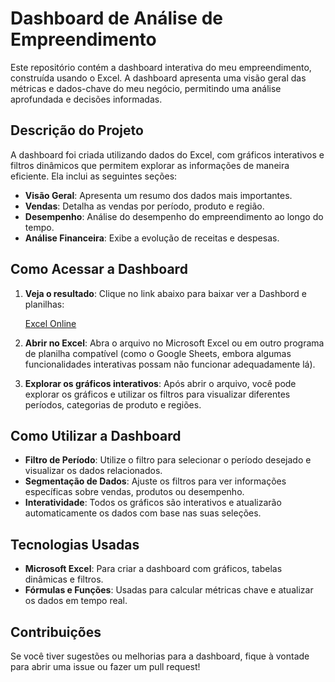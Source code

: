 # Dashboard de Análise de Empreendimento

Este repositório contém a dashboard interativa do meu empreendimento, construída usando o Excel. A dashboard apresenta uma visão geral das métricas e dados-chave do meu negócio, permitindo uma análise aprofundada e decisões informadas.

## Descrição do Projeto

A dashboard foi criada utilizando dados do Excel, com gráficos interativos e filtros dinâmicos que permitem explorar as informações de maneira eficiente. Ela inclui as seguintes seções:

- **Visão Geral**: Apresenta um resumo dos dados mais importantes.
- **Vendas**: Detalha as vendas por período, produto e região.
- **Desempenho**: Análise do desempenho do empreendimento ao longo do tempo.
- **Análise Financeira**: Exibe a evolução de receitas e despesas.

## Como Acessar a Dashboard

1. **Veja o resultado**:
   Clique no link abaixo para baixar ver a Dashbord e planilhas:
   
   [Excel Online](https://onedrive.live.com/personal/bc9cb59388db11f6/_layouts/15/Doc.aspx?sourcedoc=%7Bd093c666-cde2-4cd0-86e9-5027ea4b8627%7D&action=default&redeem=aHR0cHM6Ly8xZHJ2Lm1zL3gvYy9iYzljYjU5Mzg4ZGIxMWY2L0VXYkdrOURpemRCTWh1bFFKLXBMaGljQkhuakxoRmNBc1dqYV95eFVMa2xOc1E_ZT1pMmJhNzU&slrid=22f37ba1-2015-7000-c0c9-bf695a2153d2&originalPath=aHR0cHM6Ly8xZHJ2Lm1zL3gvYy9iYzljYjU5Mzg4ZGIxMWY2L0VXYkdrOURpemRCTWh1bFFKLXBMaGljQkhuakxoRmNBc1dqYV95eFVMa2xOc1E_cnRpbWU9WmZSc201d18zVWc&CID=5a4a970b-51f9-4bef-b9ae-1bb74a8c317c&_SRM=0:G:48)

2. **Abrir no Excel**:
   Abra o arquivo no Microsoft Excel ou em outro programa de planilha compatível (como o Google Sheets, embora algumas funcionalidades interativas possam não funcionar adequadamente lá).

3. **Explorar os gráficos interativos**:
   Após abrir o arquivo, você pode explorar os gráficos e utilizar os filtros para visualizar diferentes períodos, categorias de produto e regiões.

## Como Utilizar a Dashboard

- **Filtro de Período**: Utilize o filtro para selecionar o período desejado e visualizar os dados relacionados.
- **Segmentação de Dados**: Ajuste os filtros para ver informações específicas sobre vendas, produtos ou desempenho.
- **Interatividade**: Todos os gráficos são interativos e atualizarão automaticamente os dados com base nas suas seleções.

## Tecnologias Usadas

- **Microsoft Excel**: Para criar a dashboard com gráficos, tabelas dinâmicas e filtros.
- **Fórmulas e Funções**: Usadas para calcular métricas chave e atualizar os dados em tempo real.

## Contribuições

Se você tiver sugestões ou melhorias para a dashboard, fique à vontade para abrir uma issue ou fazer um pull request!


